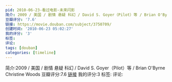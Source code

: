 ```yaml
---
pid: 2010-06-23-看过电影-未来闪影
简介: 2009 / 美国 / 剧情 悬疑 科幻 / David S. Goyer（Pilot）等 / Brian O'Byrne Christine Woods
豆瓣评分: '7.6'
链接: https://movie.douban.com/subject/3750709/
创建时间: '2010-06-23 05:02:27'
我的评分: '3'
标签:
评论:
tags: [douban]
categories: [timeline]
---
```

简介:2009 / 美国 / 剧情 悬疑 科幻 / David S. Goyer（Pilot）等 / Brian O'Byrne Christine Woods
豆瓣评分:7.6
[链接](https://movie.douban.com/subject/3750709/)
我的评分:3
标签:
评论:
